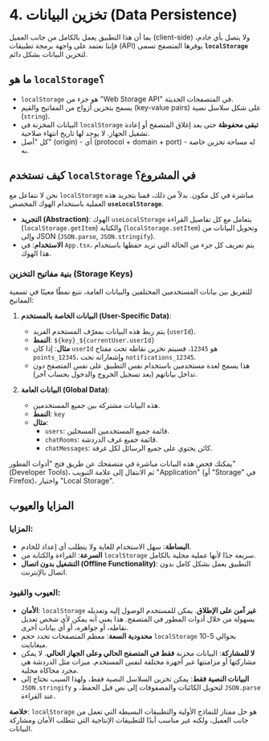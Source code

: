 # 4. تخزين البيانات (Data Persistence)

بما أن هذا التطبيق يعمل بالكامل من جانب العميل (client-side) ولا يتصل بأي خادم، فإننا نعتمد على واجهة برمجة تطبيقات (API) يوفرها المتصفح تسمى **`localStorage`** لتخزين البيانات بشكل دائم.

## ما هو `localStorage`؟

- `localStorage` هو جزء من "Web Storage API" في المتصفحات الحديثة.
- يسمح بتخزين أزواج من المفاتيح والقيم (key-value pairs) على شكل سلاسل نصية (`string`).
- البيانات المخزنة في `localStorage` **تبقى محفوظة** حتى بعد إغلاق المتصفح أو إعادة تشغيل الجهاز. لا يوجد لها تاريخ انتهاء صلاحية.
- كل "أصل" (origin) - أي (protocol + domain + port) - له مساحة تخزين خاصة به.

## كيف نستخدم `localStorage` في المشروع؟

نحن لا نتفاعل مع `localStorage` مباشرة في كل مكون. بدلاً من ذلك، قمنا بتجريد هذه العملية باستخدام الهوك المخصص **`useLocalStorage`**.

- **التجريد (Abstraction)**: الهوك `useLocalStorage` يتعامل مع كل تفاصيل القراءة (`localStorage.getItem`) والكتابة (`localStorage.setItem`) وتحويل البيانات من وإلى JSON (`JSON.parse`, `JSON.stringify`).
- **الاستخدام**: في `App.tsx`، يتم تعريف كل جزء من الحالة التي نريد حفظها باستخدام هذا الهوك.

### بنية مفاتيح التخزين (Storage Keys)

للتفريق بين بيانات المستخدمين المختلفين والبيانات العامة، نتبع نمطًا معينًا في تسمية المفاتيح:

1.  **البيانات الخاصة بالمستخدم (User-Specific Data)**:
    - يتم ربط هذه البيانات بمعرّف المستخدم الفريد (`userId`).
    - **النمط**: `${key}_${currentUser.userId}`
    - **مثال**: إذا كان `userId` هو `12345`، فسيتم تخزين نقاطه تحت مفتاح `points_12345`، وإشعاراته تحت `notifications_12345`.
    - هذا يسمح لعدة مستخدمين باستخدام نفس التطبيق على نفس المتصفح دون تداخل بياناتهم (بعد تسجيل الخروج والدخول بحساب آخر).

2.  **البيانات العامة (Global Data)**:
    - هذه البيانات مشتركة بين جميع المستخدمين.
    - **النمط**: `key`
    - **مثال**:
        - `users`: قائمة جميع المستخدمين المسجلين.
        - `chatRooms`: قائمة جميع غرف الدردشة.
        - `chatMessages`: كائن يحتوي على جميع الرسائل لكل غرفة.

يمكنك فحص هذه البيانات مباشرة في متصفحك عن طريق فتح "أدوات المطور" (Developer Tools)، ثم الانتقال إلى علامة التبويب "Application" (أو "Storage" في Firefox)، واختيار "Local Storage".

## المزايا والعيوب

### المزايا:
- **البساطة**: سهل الاستخدام للغاية ولا يتطلب أي إعداد للخادم.
- **السرعة**: القراءة والكتابة من `localStorage` سريعة جدًا لأنها عملية محلية بالكامل.
- **التشغيل بدون اتصال (Offline Functionality)**: التطبيق يعمل بشكل كامل بدون اتصال بالإنترنت.

### العيوب والقيود:
- **الأمان**: `localStorage` **غير آمن على الإطلاق**. يمكن للمستخدم الوصول إليه وتعديله بسهولة من خلال أدوات المطور في المتصفح. هذا يعني أنه يمكن لأي شخص تعديل نقاطه، أو جواهره، أو أي بيانات أخرى.
- **محدودية السعة**: معظم المتصفحات تحدد حجم `localStorage` بحوالي 5-10 ميغابايت.
- **لا للمشاركة**: البيانات مخزنة **فقط في المتصفح الحالي وعلى الجهاز الحالي**. لا يمكن مشاركتها أو مزامنتها عبر أجهزة مختلفة لنفس المستخدم. ميزات مثل الدردشة هي مجرد محاكاة محلية.
- **البيانات النصية فقط**: يمكن تخزين السلاسل النصية فقط، ولهذا السبب نحتاج إلى `JSON.stringify` لتحويل الكائنات والمصفوفات إلى نص قبل الحفظ، و `JSON.parse` عند القراءة.

**خلاصة**: `localStorage` هو حل ممتاز للنماذج الأولية والتطبيقات البسيطة التي تعمل من جانب العميل، ولكنه غير مناسب أبدًا للتطبيقات الإنتاجية التي تتطلب الأمان ومشاركة البيانات.
